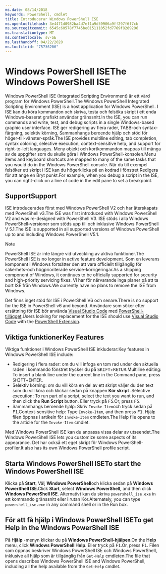 ```yaml
---
ms.date: 08/14/2018
keywords: PowerShell, cmdlet
title: Introducerar Windows PowerShell ISE
ms.openlocfilehash: 3e4471d0982ba4d7ef1a9d59906a9ff297f6f7cb
ms.sourcegitcommit: 6545c60578f7745be015111052fd7769f8289296
ms.translationtype: MT
ms.contentlocale: sv-SE
ms.lasthandoff: 04/22/2020
ms.locfileid: "75736206"
---
```

# <a name="the-windows-powershell-ise"></a><span data-ttu-id="d8fa1-103">Windows PowerShell ISE</span><span class="sxs-lookup"><span data-stu-id="d8fa1-103">The Windows PowerShell ISE</span></span>

<span data-ttu-id="d8fa1-104">Windows PowerShell ISE (Integrated Scripting Environment) är ett värd program för Windows PowerShell.</span><span class="sxs-lookup"><span data-stu-id="d8fa1-104">The Windows PowerShell Integrated Scripting Environment (ISE) is a host application for Windows PowerShell.</span></span> <span data-ttu-id="d8fa1-105">I ISE kan du köra kommandon och skriva, testa och felsöka skript i ett enda Windows-baserat grafiskt användar gränssnitt.</span><span class="sxs-lookup"><span data-stu-id="d8fa1-105">In the ISE, you can run commands and write, test, and debug scripts in a single Windows-based graphic user interface.</span></span> <span data-ttu-id="d8fa1-106">ISE ger redigering av flera rader, TABB-och syntax-färgning, selektiv körning, Sammanhangs beroende hjälp och stöd för höger-till-vänster-språk.</span><span class="sxs-lookup"><span data-stu-id="d8fa1-106">The ISE provides multiline editing, tab completion, syntax coloring, selective execution, context-sensitive help, and support for right-to-left languages.</span></span> <span data-ttu-id="d8fa1-107">Meny objekt och kortkommandon mappas till många av de uppgifter som du skulle göra i Windows PowerShell-konsolen.</span><span class="sxs-lookup"><span data-stu-id="d8fa1-107">Menu items and keyboard shortcuts are mapped to many of the same tasks that you would do in the Windows PowerShell console.</span></span> <span data-ttu-id="d8fa1-108">När du till exempel felsöker ett skript i ISE kan du högerklicka på en kodrad i fönstret Redigera för att ange en Bryt punkt.</span><span class="sxs-lookup"><span data-stu-id="d8fa1-108">For example, when you debug a script in the ISE, you can right-click on a line of code in the edit pane to set a breakpoint.</span></span>

## <a name="support"></a><span data-ttu-id="d8fa1-109">Support</span><span class="sxs-lookup"><span data-stu-id="d8fa1-109">Support</span></span>

<span data-ttu-id="d8fa1-110">ISE introducerades först med Windows PowerShell V2 och har återskapats med PowerShell v3.</span><span class="sxs-lookup"><span data-stu-id="d8fa1-110">The ISE was first introduced with Windows PowerShell V2 and was re-designed with PowerShell V3.</span></span> <span data-ttu-id="d8fa1-111">ISE stöds i alla Windows PowerShell-versioner som stöds upp till och inklusive Windows PowerShell V 5.1.</span><span class="sxs-lookup"><span data-stu-id="d8fa1-111">The ISE is supported in all supported versions of Windows PowerShell up to and including Windows PowerShell V5.1.</span></span>

> [!NOTE]
> <span data-ttu-id="d8fa1-112">PowerShell ISE är inte längre vid utveckling av aktiva funktioner.</span><span class="sxs-lookup"><span data-stu-id="d8fa1-112">The PowerShell ISE is no longer in active feature development.</span></span> <span data-ttu-id="d8fa1-113">Som en leverans komponent i Windows fortsätter den att vara officiellt tillgänglig för säkerhets-och högprioriterade service-korrigeringar.</span><span class="sxs-lookup"><span data-stu-id="d8fa1-113">As a shipping component of Windows, it continues to be officially supported for security and high-priority servicing fixes.</span></span>
> <span data-ttu-id="d8fa1-114">Vi har för närvarande inga planer på att ta bort ISE från Windows.</span><span class="sxs-lookup"><span data-stu-id="d8fa1-114">We currently have no plans to remove the ISE from Windows.</span></span>
>
> <span data-ttu-id="d8fa1-115">Det finns inget stöd för ISE i PowerShell V6 och senare.</span><span class="sxs-lookup"><span data-stu-id="d8fa1-115">There is no support for the ISE in PowerShell v6 and beyond.</span></span> <span data-ttu-id="d8fa1-116">Användare som söker efter ersättning för ISE bör använda [Visual Studio Code](https://code.visualstudio.com/) med [PowerShell-tillägget](https://marketplace.visualstudio.com/items?itemName=ms-vscode.PowerShell).</span><span class="sxs-lookup"><span data-stu-id="d8fa1-116">Users looking for replacement for the ISE should use [Visual Studio Code](https://code.visualstudio.com/) with the [PowerShell Extension](https://marketplace.visualstudio.com/items?itemName=ms-vscode.PowerShell).</span></span>

## <a name="key-features"></a><span data-ttu-id="d8fa1-117">Viktiga funktioner</span><span class="sxs-lookup"><span data-stu-id="d8fa1-117">Key Features</span></span>

<span data-ttu-id="d8fa1-118">Viktiga funktioner i Windows PowerShell ISE inkluderar:</span><span class="sxs-lookup"><span data-stu-id="d8fa1-118">Key features in Windows PowerShell ISE include:</span></span>

- <span data-ttu-id="d8fa1-119">Redigering i flera rader: om du vill infoga en tom rad under den aktuella raden i kommando fönstret trycker du på <kbd>SKIFT</kbd>+<kbd>RETUR</kbd>.</span><span class="sxs-lookup"><span data-stu-id="d8fa1-119">Multiline editing: To insert a blank line under the current line in the Command pane, press <kbd>SHIFT</kbd>+<kbd>ENTER</kbd>.</span></span>
- <span data-ttu-id="d8fa1-120">Selektiv körning: om du vill köra en del av ett skript väljer du den text som du vill köra och klickar sedan på knappen **Kör skript** .</span><span class="sxs-lookup"><span data-stu-id="d8fa1-120">Selective execution: To run part of a script, select the text you want to run, and then click the **Run Script** button.</span></span> <span data-ttu-id="d8fa1-121">Eller tryck på <kbd>F5</kbd>.</span><span class="sxs-lookup"><span data-stu-id="d8fa1-121">Or, press <kbd>F5</kbd>.</span></span>
- <span data-ttu-id="d8fa1-122">Sammanhangs beroende hjälp: Skriv `Invoke-Item`och tryck sedan på <kbd>F1</kbd>.</span><span class="sxs-lookup"><span data-stu-id="d8fa1-122">Context-sensitive help: Type `Invoke-Item`, and then press <kbd>F1</kbd>.</span></span> <span data-ttu-id="d8fa1-123">Hjälp filen öppnas i artikeln för `Invoke-Item` cmdleten.</span><span class="sxs-lookup"><span data-stu-id="d8fa1-123">The Help file opens to the article for the `Invoke-Item` cmdlet.</span></span>

<span data-ttu-id="d8fa1-124">Med Windows PowerShell ISE kan du anpassa vissa delar av utseendet.</span><span class="sxs-lookup"><span data-stu-id="d8fa1-124">The Windows PowerShell ISE lets you customize some aspects of its appearance.</span></span> <span data-ttu-id="d8fa1-125">Det har också ett eget skript för Windows PowerShell-profiler.</span><span class="sxs-lookup"><span data-stu-id="d8fa1-125">It also has its own Windows PowerShell profile script.</span></span>

## <a name="to-start-the-windows-powershell-ise"></a><span data-ttu-id="d8fa1-126">Starta Windows PowerShell ISE</span><span class="sxs-lookup"><span data-stu-id="d8fa1-126">To start the Windows PowerShell ISE</span></span>

<span data-ttu-id="d8fa1-127">Klicka på **Start**, Välj **Windows PowerShell**och klicka sedan på **Windows PowerShell ISE**.</span><span class="sxs-lookup"><span data-stu-id="d8fa1-127">Click **Start**, select **Windows PowerShell**, and then click **Windows PowerShell ISE**.</span></span>
<span data-ttu-id="d8fa1-128">Alternativt kan du skriva `powershell_ise.exe` in ett kommando gränssnitt eller i rutan Kör.</span><span class="sxs-lookup"><span data-stu-id="d8fa1-128">Alternately, you can type `powershell_ise.exe` in any command shell or in the Run box.</span></span>

## <a name="to-get-help-in-the-windows-powershell-ise"></a><span data-ttu-id="d8fa1-129">För att få hjälp i Windows PowerShell ISE</span><span class="sxs-lookup"><span data-stu-id="d8fa1-129">To get Help in the Windows PowerShell ISE</span></span>

<span data-ttu-id="d8fa1-130">På **Hjälp** -menyn klickar du på **Windows PowerShell-hjälpen**.</span><span class="sxs-lookup"><span data-stu-id="d8fa1-130">On the **Help** menu, click **Windows PowerShell Help**.</span></span> <span data-ttu-id="d8fa1-131">Eller tryck på <kbd>F1</kbd>.</span><span class="sxs-lookup"><span data-stu-id="d8fa1-131">Or, press <kbd>F1</kbd>.</span></span> <span data-ttu-id="d8fa1-132">Filen som öppnas beskriver Windows PowerShell ISE och Windows PowerShell, inklusive all hjälp som är tillgänglig från `Get-Help` cmdleten.</span><span class="sxs-lookup"><span data-stu-id="d8fa1-132">The file that opens describes Windows PowerShell ISE and Windows PowerShell, including all the help available from the `Get-Help` cmdlet.</span></span>
